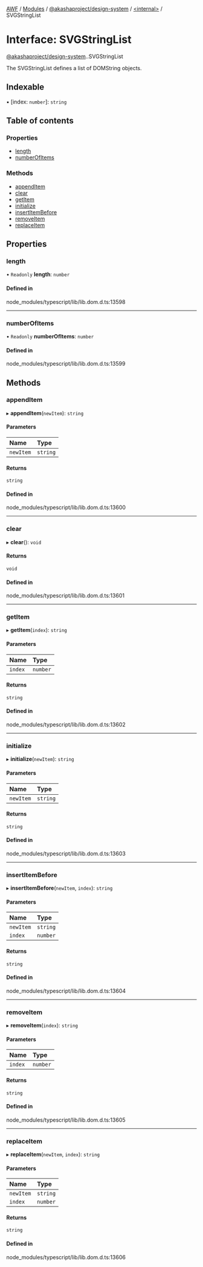 [AWF](../README.md) / [Modules](../modules.md) / [@akashaproject/design-system](../modules/akashaproject_design_system.md) / [<internal\>](../modules/akashaproject_design_system._internal_.md) / SVGStringList

# Interface: SVGStringList

[@akashaproject/design-system](../modules/akashaproject_design_system.md).[<internal>](../modules/akashaproject_design_system._internal_.md).SVGStringList

The SVGStringList defines a list of DOMString objects.

## Indexable

▪ [index: `number`]: `string`

## Table of contents

### Properties

- [length](akashaproject_design_system._internal_.SVGStringList.md#length)
- [numberOfItems](akashaproject_design_system._internal_.SVGStringList.md#numberofitems)

### Methods

- [appendItem](akashaproject_design_system._internal_.SVGStringList.md#appenditem)
- [clear](akashaproject_design_system._internal_.SVGStringList.md#clear)
- [getItem](akashaproject_design_system._internal_.SVGStringList.md#getitem)
- [initialize](akashaproject_design_system._internal_.SVGStringList.md#initialize)
- [insertItemBefore](akashaproject_design_system._internal_.SVGStringList.md#insertitembefore)
- [removeItem](akashaproject_design_system._internal_.SVGStringList.md#removeitem)
- [replaceItem](akashaproject_design_system._internal_.SVGStringList.md#replaceitem)

## Properties

### length

• `Readonly` **length**: `number`

#### Defined in

node_modules/typescript/lib/lib.dom.d.ts:13598

___

### numberOfItems

• `Readonly` **numberOfItems**: `number`

#### Defined in

node_modules/typescript/lib/lib.dom.d.ts:13599

## Methods

### appendItem

▸ **appendItem**(`newItem`): `string`

#### Parameters

| Name | Type |
| :------ | :------ |
| `newItem` | `string` |

#### Returns

`string`

#### Defined in

node_modules/typescript/lib/lib.dom.d.ts:13600

___

### clear

▸ **clear**(): `void`

#### Returns

`void`

#### Defined in

node_modules/typescript/lib/lib.dom.d.ts:13601

___

### getItem

▸ **getItem**(`index`): `string`

#### Parameters

| Name | Type |
| :------ | :------ |
| `index` | `number` |

#### Returns

`string`

#### Defined in

node_modules/typescript/lib/lib.dom.d.ts:13602

___

### initialize

▸ **initialize**(`newItem`): `string`

#### Parameters

| Name | Type |
| :------ | :------ |
| `newItem` | `string` |

#### Returns

`string`

#### Defined in

node_modules/typescript/lib/lib.dom.d.ts:13603

___

### insertItemBefore

▸ **insertItemBefore**(`newItem`, `index`): `string`

#### Parameters

| Name | Type |
| :------ | :------ |
| `newItem` | `string` |
| `index` | `number` |

#### Returns

`string`

#### Defined in

node_modules/typescript/lib/lib.dom.d.ts:13604

___

### removeItem

▸ **removeItem**(`index`): `string`

#### Parameters

| Name | Type |
| :------ | :------ |
| `index` | `number` |

#### Returns

`string`

#### Defined in

node_modules/typescript/lib/lib.dom.d.ts:13605

___

### replaceItem

▸ **replaceItem**(`newItem`, `index`): `string`

#### Parameters

| Name | Type |
| :------ | :------ |
| `newItem` | `string` |
| `index` | `number` |

#### Returns

`string`

#### Defined in

node_modules/typescript/lib/lib.dom.d.ts:13606
